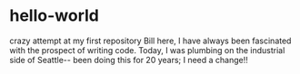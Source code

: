 # hello-world
crazy attempt at my first repository
Bill here, I have always been fascinated with the prospect of writing code.
Today, I was plumbing on the industrial side of Seattle-- been doing this for 20 years; 
I need a change!!
